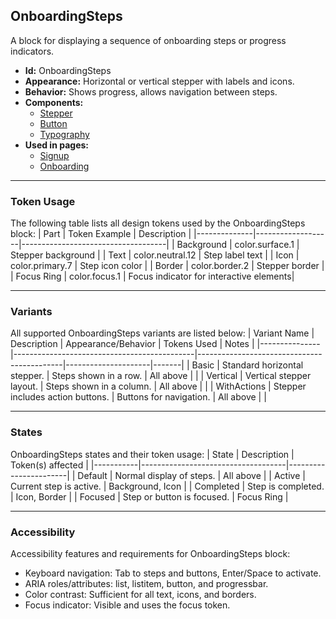 ## OnboardingSteps
A block for displaying a sequence of onboarding steps or progress indicators.
- **Id:** OnboardingSteps
- **Appearance:** Horizontal or vertical stepper with labels and icons.
- **Behavior:** Shows progress, allows navigation between steps.
- **Components:**
  - [Stepper](../components/Stepper.md)
  - [Button](../components/Button.md)
  - [Typography](../components/Typography.md)
- **Used in pages:**
  - [Signup](../pages/Signup.md)
  - [Onboarding](../pages/Onboarding.md)

---

### Token Usage
The following table lists all design tokens used by the OnboardingSteps block:
| Part         | Token Example      | Description                        |
|--------------|-------------------|------------------------------------|
| Background   | color.surface.1   | Stepper background                 |
| Text         | color.neutral.12  | Step label text                    |
| Icon         | color.primary.7   | Step icon color                    |
| Border       | color.border.2    | Stepper border                     |
| Focus Ring   | color.focus.1     | Focus indicator for interactive elements|

---

### Variants
All supported OnboardingSteps variants are listed below:
| Variant Name   | Description                                 | Appearance/Behavior                        | Tokens Used         | Notes |
|---------------|---------------------------------------------|--------------------------------------------|---------------------|-------|
| Basic         | Standard horizontal stepper.                 | Steps shown in a row.                      | All above           |       |
| Vertical      | Vertical stepper layout.                     | Steps shown in a column.                   | All above           |       |
| WithActions   | Stepper includes action buttons.             | Buttons for navigation.                    | All above           |       |

---

### States
OnboardingSteps states and their token usage:
| State     | Description                        | Token(s) affected      |
|-----------|------------------------------------|-----------------------|
| Default   | Normal display of steps.           | All above             |
| Active    | Current step is active.            | Background, Icon      |
| Completed | Step is completed.                 | Icon, Border          |
| Focused   | Step or button is focused.         | Focus Ring            |

---

### Accessibility
Accessibility features and requirements for OnboardingSteps block:
- Keyboard navigation: Tab to steps and buttons, Enter/Space to activate.
- ARIA roles/attributes: list, listitem, button, and progressbar.
- Color contrast: Sufficient for all text, icons, and borders.
- Focus indicator: Visible and uses the focus token.
